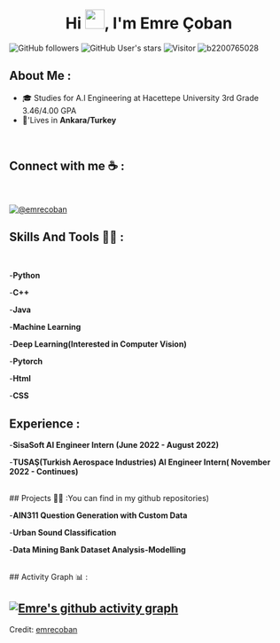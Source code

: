 
<h1 align="center">Hi <img src="https://media.giphy.com/media/hvRJCLFzcasrR4ia7z/giphy.gif" width="35">, I'm Emre Çoban</h1>

![GitHub followers](https://img.shields.io/github/followers/b2200765028?style=social) ![GitHub User's stars](https://img.shields.io/github/stars/b2200765028?style=social) ![Visitor](https://visitor-badge.laobi.icu/badge?page_id=b2200765028.repoName) <img src="https://komarev.com/ghpvc/?username=b2200765028" alt="b2200765028" />

## About Me :

- 🎓 Studies for A.I Engineering at Hacettepe University 3rd Grade  3.46/4.00 GPA
- 🏡'Lives in **Ankara/Turkey**

<br>


## Connect with me ☕ :

<br>

[![@emrecoban]( https://img.icons8.com/fluency/48/000000/linkedin.png "@emrecoban")](https://www.linkedin.com/in/emre-çoban-73b3851ba) 
<br>

## Skills And Tools 🧑‍💻 :

<br>


-**Python**
<br>


-**C++**
<br>


-**Java**
<br>


-**Machine Learning**
<br>


-**Deep Learning(Interested in Computer Vision)**



-**Pytorch**
<br>


-**Html** 

-**CSS**
<br>
## Experience :

-**SisaSoft AI Engineer Intern (June 2022 - August 2022)**

-**TUSAŞ(Turkish Aerospace Industries) AI Engineer Intern( November 2022 - Continues)**

<br>
## Projects 🧑‍💻 :You can find in my github repositories)

-**AIN311 Question Generation with Custom Data**

-**Urban Sound Classification**

-**Data Mining Bank Dataset Analysis-Modelling**



<br>
## Activity Graph 📊 :

<br>


[![Emre's github activity graph](https://github-readme-activity-graph.cyclic.app/graph?username=b2200765028&theme=react-dark)](https://github.com/b2200765028/github-readme-activity-graph)
---

Credit: [emrecoban](https://github.com/b2200765028)
